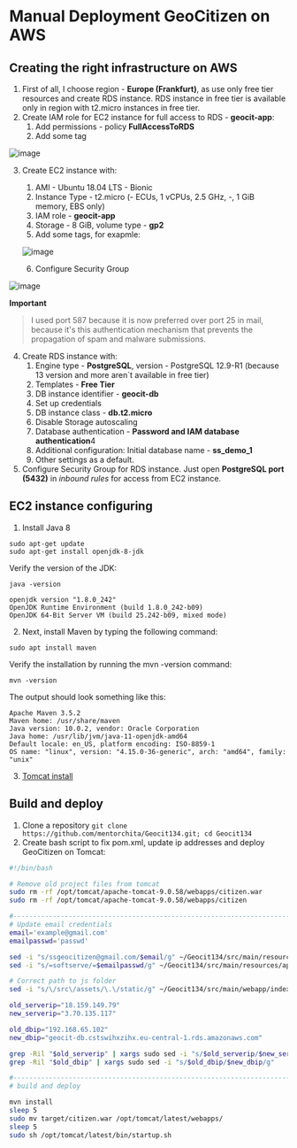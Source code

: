 # Manual Deployment GeoCitizen on AWS

## Creating the right infrastructure on AWS

1. First of all, I choose region - **Europe (Frankfurt)**, as use only free tier resources and create RDS instance. RDS instance in free tier is available only in region with t2.micro instances in free tier. 
2. Create IAM role for EC2 instance for full access to RDS - **geocit-app**:
   1. Add permissions - policy **FullAccessToRDS**
   2. Add some tag

  ![image](https://user-images.githubusercontent.com/71873090/158364501-eb64c365-50fb-45a0-b162-d8aed0eaa461.png)

3. Create EC2 instance with:
   1. AMI - Ubuntu 18.04 LTS - Bionic
   2. Instance Type - t2.micro (- ECUs, 1 vCPUs, 2.5 GHz, -, 1 GiB memory, EBS only)
   3. IAM role - **geocit-app**
   4. Storage - 8 GiB, volume type - **gp2**
   5. Add some tags, for exapmle:
   
   ![image](https://user-images.githubusercontent.com/71873090/158358124-de352a7c-9408-4dd5-8475-7d5e677e4f5c.png)

   6. Configure Security Group
   
  ![image](https://user-images.githubusercontent.com/71873090/159160959-24765c9d-07f7-4020-a569-bb6e6ca8ba16.png)

**Important**
> I used port 587  because it is now preferred over port 25 in mail, because it's this authentication mechanism that prevents the propagation of spam and malware submissions. 
    
4. Create RDS instance with:
   1. Engine type -  **PostgreSQL**, version - PostgreSQL 12.9-R1 (because 13 version and more aren`t available in free tier)
   2. Templates - **Free Tier**
   3. DB instance identifier - **geocit-db**
   4. Set up credentials
   5. DB instance class - **db.t2.micro**
   6. Disable Storage autoscaling
   7. Database authentication - **Password and IAM database authentication**4
   8. Additional configuration: Initial database name - **ss_demo_1**
   9. Other settings as a default.
5. Configure Security Group for RDS instance. Just open **PostgreSQL port (5432)** in _inbound rules_ for access from EC2 instance.

## EC2 instance configuring
1. Install Java 8

```console
sudo apt-get update
sudo apt-get install openjdk-8-jdk
```

Verify the version of the JDK: 
```console
java -version
```

```
openjdk version "1.8.0_242"
OpenJDK Runtime Environment (build 1.8.0_242-b09)
OpenJDK 64-Bit Server VM (build 25.242-b09, mixed mode)
```

2. Next, install Maven by typing the following command:

```console
sudo apt install maven
```

Verify the installation by running the mvn -version command:
```console
mvn -version
```
The output should look something like this:
```
Apache Maven 3.5.2
Maven home: /usr/share/maven
Java version: 10.0.2, vendor: Oracle Corporation
Java home: /usr/lib/jvm/java-11-openjdk-amd64
Default locale: en_US, platform encoding: ISO-8859-1
OS name: "linux", version: "4.15.0-36-generic", arch: "amd64", family: "unix"
```

3. [Tomcat install](https://linuxize.com/post/how-to-install-tomcat-9-on-ubuntu-18-04/)

## Build and deploy

1. Clone a repository `git clone https://github.com/mentorchita/Geocit134.git; cd Geocit134`
2. Create bash script to fix pom.xml, update ip addresses and deploy GeoCitizen on Tomcat:

```bash
#!/bin/bash

# Remove old project files from tomcat
sudo rm -rf /opt/tomcat/apache-tomcat-9.0.58/webapps/citizen.war
sudo rm -rf /opt/tomcat/apache-tomcat-9.0.58/webapps/citizen

#----------------------------------------------------------------------------------------------------
# Update email credentials
email='example@gmail.com'
emailpasswd='passwd'

sed -i "s/ssgeocitizen@gmail.com/$email/g" ~/Geocit134/src/main/resources/application.properties
sed -i "s/=softserve/=$emailpasswd/g" ~/Geocit134/src/main/resources/application.properties

# Correct path to js folder
sed -i "s/\/src\/assets/\.\/static/g" ~/Geocit134/src/main/webapp/index.html

old_serverip="18.159.149.79"
new_serverip="3.70.135.117"

old_dbip="192.168.65.102"
new_dbip="geocit-db.cstswihxzihx.eu-central-1.rds.amazonaws.com"

grep -Ril "$old_serverip" | xargs sudo sed -i "s/$old_serverip/$new_serverip/g"
grep -Ril "$old_dbip" | xargs sudo sed -i "s/$old_dbip/$new_dbip/g"

#-----------------------------------------------------------------------------------------------------
# build and deploy

mvn install
sleep 5
sudo mv target/citizen.war /opt/tomcat/latest/webapps/ 
sleep 5
sudo sh /opt/tomcat/latest/bin/startup.sh

```
